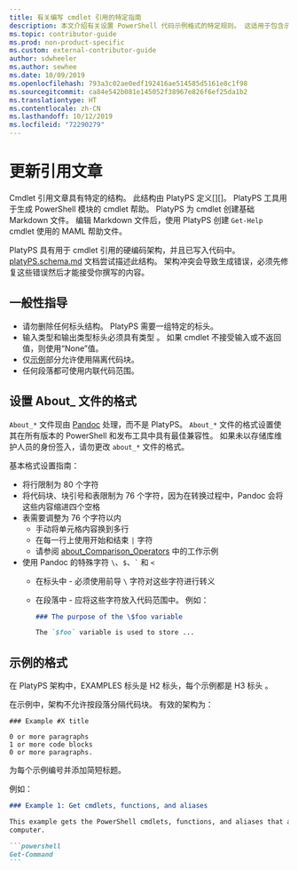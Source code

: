 ```yaml
---
title: 有关编写 cmdlet 引用的特定指南
description: 本文介绍有关设置 PowerShell 代码示例格式的特定规则。 这适用于包含示例的概念性文章以及 cmdlet 引用。
ms.topic: contributor-guide
ms.prod: non-product-specific
ms.custom: external-contributor-guide
author: sdwheeler
ms.author: sewhee
ms.date: 10/09/2019
ms.openlocfilehash: 793a3c02ae0edf192416ae514585d5161e8c1f98
ms.sourcegitcommit: ca84e542b081e145052f38967e826f6ef25da1b2
ms.translationtype: HT
ms.contentlocale: zh-CN
ms.lasthandoff: 10/12/2019
ms.locfileid: "72290279"
---
```

# <a name="updating-reference-articles"></a>更新引用文章

Cmdlet 引用文章具有特定的结构。 此结构由 PlatyPS 定义[][]。
PlatyPS 工具用于生成 PowerShell 模块的 cmdlet 帮助。 PlatyPS 为 cmdlet 创建基础 Markdown 文件。 编辑 Markdown 文件后，使用 PlatyPS 创建 `Get-Help` cmdlet 使用的 MAML 帮助文件。

PlatyPS 具有用于 cmdlet 引用的硬编码架构，并且已写入代码中。 [platyPS.schema.md][] 文档尝试描述此结构。 架构冲突会导致生成错误，必须先修复这些错误然后才能接受你撰写的内容。

## <a name="general-guidelines"></a>一般性指导

- 请勿删除任何标头结构。 PlatyPS 需要一组特定的标头。
- 输入类型和输出类型标头必须具有类型   。 如果 cmdlet 不接受输入或不返回值，则使用“None”值。
- 仅[示例](#format-for-examples)部分允许使用隔离代码块。
- 任何段落都可使用内联代码范围。

## <a name="formatting-about_-files"></a>设置 About_ 文件的格式

`About_*` 文件现由 [Pandoc][] 处理，而不是 PlatyPS。 `About_*` 文件的格式设置使其在所有版本的 PowerShell 和发布工具中具有最佳兼容性。
如果未以存储库维护人员的身份签入，请勿更改 `about_*` 文件的格式。

基本格式设置指南：

- 将行限制为 80 个字符
- 将代码块、块引号和表限制为 76 个字符，因为在转换过程中，Pandoc 会将这些内容缩进四个空格
- 表需要调整为 76 个字符以内
  - 手动将单元格内容换到多行
  - 在每一行上使用开始和结束 `|` 字符
  - 请参阅 [about_Comparison_Operators][about-example] 中的工作示例
- 使用 Pandoc 的特殊字符 `\`、`$`、`` ` `` 和 `<`
  - 在标头中 - 必须使用前导 `\` 字符对这些字符进行转义
  - 在段落中 - 应将这些字符放入代码范围中。 例如：

    ~~~markdown
    ### The purpose of the \$foo variable

    The `$foo` variable is used to store ...
    ~~~

## <a name="format-for-examples"></a>示例的格式

在 PlatyPS 架构中，EXAMPLES 标头是 H2 标头，每个示例都是 H3 标头  。

在示例中，架构不允许按段落分隔代码块。 有效的架构为：

```
### Example #X title

0 or more paragraphs
1 or more code blocks
0 or more paragraphs.
```

为每个示例编号并添加简短标题。

例如：

~~~markdown
### Example 1: Get cmdlets, functions, and aliases

This example gets the PowerShell cmdlets, functions, and aliases that are installed on the
computer.

```powershell
Get-Command
```
~~~


[PlatyPS]: https://github.com/powershell/platyps
[platyPS.schema.md]: https://github.com/PowerShell/platyPS/blob/master/platyPS.schema.md
[issue1806]: https://github.com/PowerShell/PowerShell-Docs/issues/1806
[about-example]: https://github.com/MicrosoftDocs/PowerShell-Docs/blob/staging/reference/6/Microsoft.PowerShell.Core/About/about_Comparison_Operators.md
[Pandoc]: https://pandoc.org
